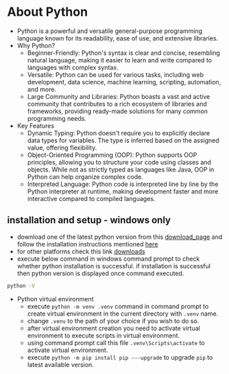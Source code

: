 # About Python

- Python is a powerful and versatile general-purpose programming language known for its readability, ease of use, and extensive libraries.
- Why Python?
  - Beginner-Friendly: Python's syntax is clear and concise, resembling natural language, making it easier to learn and write compared to languages with complex syntax.
  - Versatile: Python can be used for various tasks, including web development, data science, machine learning, scripting, automation, and more.
  - Large Community and Libraries: Python boasts a vast and active community that contributes to a rich ecosystem of libraries and frameworks, providing ready-made solutions for many common programming needs.
- Key Features
  - Dynamic Typing: Python doesn't require you to explicitly declare data types for variables. The type is inferred based on the assigned value, offering flexibility.
  - Object-Oriented Programming (OOP): Python supports OOP principles, allowing you to structure your code using classes and objects. While not as strictly typed as languages like Java, OOP in Python can help organize complex code.
  - Interpreted Language: Python code is interpreted line by line by the Python interpreter at runtime, making development faster and more interactive compared to compiled languages.

## installation and setup - windows only

- download one of the latest python version from this [download_page](https://www.python.org/downloads/windows/) and follow the installation instructions mentioned [here](https://docs.python.org/3/using/windows.html#the-full-installer)
- for other platforms check this link [downloads](https://www.python.org/downloads/)
- execute below command in windows command prompt to check whether python installation is successful. if installation is successful then python version is displayed once command executed.

```bash
python -V
```

- Python virtual environment
  - execute `python -m venv .venv` command in command prompt to create virtual environment in the current directory with `.venv` name.
  - change `.venv` to the path of your choice if you wish to do so.
  - after virtual environment creation you need to activate virtual environment to execute scripts in virtual environment.
  - using command prompt call this file `.venv\Scripts\activate` to activate virtual environment.
  - execute `python -m pip install pip ---upgrade` to upgrade `pip` to latest available version.
